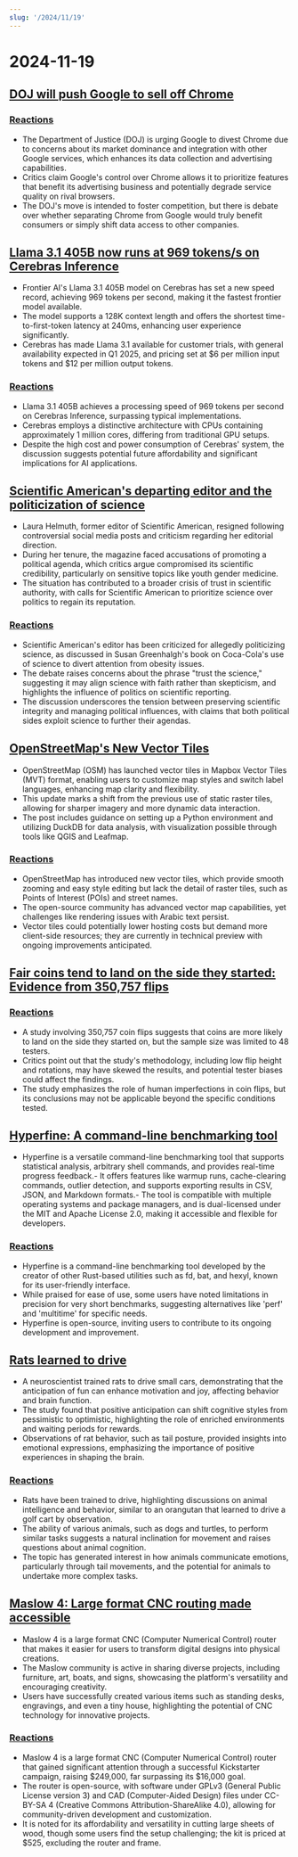 ```yaml
---
slug: '/2024/11/19'
---
```


# 2024-11-19

## [DOJ will push Google to sell off Chrome](https://www.bloomberg.com/news/articles/2024-11-18/doj-will-push-google-to-sell-off-chrome-to-break-search-monopoly)

### [Reactions](https://news.ycombinator.com/item?id=42177767)

- The Department of Justice (DOJ) is urging Google to divest Chrome due to concerns about its market dominance and integration with other Google services, which enhances its data collection and advertising capabilities.
- Critics claim Google's control over Chrome allows it to prioritize features that benefit its advertising business and potentially degrade service quality on rival browsers.
- The DOJ's move is intended to foster competition, but there is debate over whether separating Chrome from Google would truly benefit consumers or simply shift data access to other companies.

## [Llama 3.1 405B now runs at 969 tokens/s on Cerebras Inference](https://cerebras.ai/blog/llama-405b-inference)

- Frontier AI's Llama 3.1 405B model on Cerebras has set a new speed record, achieving 969 tokens per second, making it the fastest frontier model available.
- The model supports a 128K context length and offers the shortest time-to-first-token latency at 240ms, enhancing user experience significantly.
- Cerebras has made Llama 3.1 available for customer trials, with general availability expected in Q1 2025, and pricing set at $6 per million input tokens and $12 per million output tokens.

### [Reactions](https://news.ycombinator.com/item?id=42178761)

- Llama 3.1 405B achieves a processing speed of 969 tokens per second on Cerebras Inference, surpassing typical implementations.
- Cerebras employs a distinctive architecture with CPUs containing approximately 1 million cores, differing from traditional GPU setups.
- Despite the high cost and power consumption of Cerebras' system, the discussion suggests potential future affordability and significant implications for AI applications.

## [Scientific American's departing editor and the politicization of science](https://reason.com/2024/11/18/how-scientific-americans-departing-editor-helped-degrade-science/)

- Laura Helmuth, former editor of Scientific American, resigned following controversial social media posts and criticism regarding her editorial direction.
- During her tenure, the magazine faced accusations of promoting a political agenda, which critics argue compromised its scientific credibility, particularly on sensitive topics like youth gender medicine.
- The situation has contributed to a broader crisis of trust in scientific authority, with calls for Scientific American to prioritize science over politics to regain its reputation.

### [Reactions](https://news.ycombinator.com/item?id=42177619)

- Scientific American's editor has been criticized for allegedly politicizing science, as discussed in Susan Greenhalgh's book on Coca-Cola's use of science to divert attention from obesity issues.
- The debate raises concerns about the phrase "trust the science," suggesting it may align science with faith rather than skepticism, and highlights the influence of politics on scientific reporting.
- The discussion underscores the tension between preserving scientific integrity and managing political influences, with claims that both political sides exploit science to further their agendas.

## [OpenStreetMap's New Vector Tiles](https://tech.marksblogg.com/osm-mvt-vector-tiles.html)

- OpenStreetMap (OSM) has launched vector tiles in Mapbox Vector Tiles (MVT) format, enabling users to customize map styles and switch label languages, enhancing map clarity and flexibility.
- This update marks a shift from the previous use of static raster tiles, allowing for sharper imagery and more dynamic data interaction.
- The post includes guidance on setting up a Python environment and utilizing DuckDB for data analysis, with visualization possible through tools like QGIS and Leafmap.

### [Reactions](https://news.ycombinator.com/item?id=42182519)

- OpenStreetMap has introduced new vector tiles, which provide smooth zooming and easy style editing but lack the detail of raster tiles, such as Points of Interest (POIs) and street names.
- The open-source community has advanced vector map capabilities, yet challenges like rendering issues with Arabic text persist.
- Vector tiles could potentially lower hosting costs but demand more client-side resources; they are currently in technical preview with ongoing improvements anticipated.

## [Fair coins tend to land on the side they started: Evidence from 350,757 flips](https://www.researchgate.net/publication/374700857_Fair_coins_tend_to_land_on_the_same_side_they_started_Evidence_from_350757_flips)

### [Reactions](https://news.ycombinator.com/item?id=42181345)

- A study involving 350,757 coin flips suggests that coins are more likely to land on the side they started on, but the sample size was limited to 48 testers.
- Critics point out that the study's methodology, including low flip height and rotations, may have skewed the results, and potential tester biases could affect the findings.
- The study emphasizes the role of human imperfections in coin flips, but its conclusions may not be applicable beyond the specific conditions tested.

## [Hyperfine: A command-line benchmarking tool](https://github.com/sharkdp/hyperfine)

- Hyperfine is a versatile command-line benchmarking tool that supports statistical analysis, arbitrary shell commands, and provides real-time progress feedback.- It offers features like warmup runs, cache-clearing commands, outlier detection, and supports exporting results in CSV, JSON, and Markdown formats.- The tool is compatible with multiple operating systems and package managers, and is dual-licensed under the MIT and Apache License 2.0, making it accessible and flexible for developers.

### [Reactions](https://news.ycombinator.com/item?id=42177462)

- Hyperfine is a command-line benchmarking tool developed by the creator of other Rust-based utilities such as fd, bat, and hexyl, known for its user-friendly interface.
- While praised for ease of use, some users have noted limitations in precision for very short benchmarks, suggesting alternatives like 'perf' and 'multitime' for specific needs.
- Hyperfine is open-source, inviting users to contribute to its ongoing development and improvement.

## [Rats learned to drive](https://theconversation.com/im-a-neuroscientist-who-taught-rats-to-drive-their-joy-suggests-how-anticipating-fun-can-enrich-human-life-239029)

- A neuroscientist trained rats to drive small cars, demonstrating that the anticipation of fun can enhance motivation and joy, affecting behavior and brain function.
- The study found that positive anticipation can shift cognitive styles from pessimistic to optimistic, highlighting the role of enriched environments and waiting periods for rewards.
- Observations of rat behavior, such as tail posture, provided insights into emotional expressions, emphasizing the importance of positive experiences in shaping the brain.

### [Reactions](https://news.ycombinator.com/item?id=42179774)

- Rats have been trained to drive, highlighting discussions on animal intelligence and behavior, similar to an orangutan that learned to drive a golf cart by observation.
- The ability of various animals, such as dogs and turtles, to perform similar tasks suggests a natural inclination for movement and raises questions about animal cognition.
- The topic has generated interest in how animals communicate emotions, particularly through tail movements, and the potential for animals to undertake more complex tasks.

## [Maslow 4: Large format CNC routing made accessible](https://www.maslowcnc.com)

- Maslow 4 is a large format CNC (Computer Numerical Control) router that makes it easier for users to transform digital designs into physical creations.
- The Maslow community is active in sharing diverse projects, including furniture, art, boats, and signs, showcasing the platform's versatility and encouraging creativity.
- Users have successfully created various items such as standing desks, engravings, and even a tiny house, highlighting the potential of CNC technology for innovative projects.

### [Reactions](https://news.ycombinator.com/item?id=42179467)

- Maslow 4 is a large format CNC (Computer Numerical Control) router that gained significant attention through a successful Kickstarter campaign, raising $249,000, far surpassing its $16,000 goal.
- The router is open-source, with software under GPLv3 (General Public License version 3) and CAD (Computer-Aided Design) files under CC-BY-SA 4 (Creative Commons Attribution-ShareAlike 4.0), allowing for community-driven development and customization.
- It is noted for its affordability and versatility in cutting large sheets of wood, though some users find the setup challenging; the kit is priced at $525, excluding the router and frame.

<head>
  <meta property="og:title" content="DOJ will push Google to sell off Chrome" />
  <meta property="og:type" content="website" />
  <meta property="og:image" content="https://og.cho.sh/api/og/?title=DOJ%20will%20push%20Google%20to%20sell%20off%20Chrome&subheading=Tuesday%2C%20November%2019%2C%202024%3A%20Hacker%20News%20Summary" />
</head>
